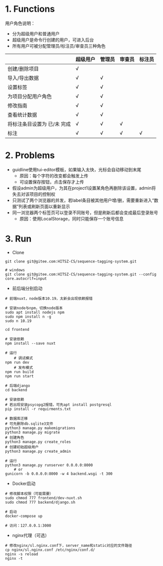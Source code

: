 # 1. Functions

用户角色说明：

- 分为超级用户和普通用户
- 超级用户是命令行创建的用户，可进入后台
- 所有用户可被分配管理员/标注员/审查员三种角色

|                             | 超级用户 | 管理员 | 审查员 | 标注员 |
| --------------------------- | -------- | ------ | ------ | ------ |
| 创建/删除项目               | √        |        |        |        |
| 导入/导出数据               | √        | √      |        |        |
| 设置标签                    | √        | √      |        |        |
| 为项目分配用户角色          | √        | √      |        |        |
| 修改指南                    | √        | √      |        |        |
| 查看统计数据                | √        | √      |        |        |
| 将标注条目设置为 已/未 完成 | √        | √      | √      |        |
| 标注                        | √        | √      | √      | √      |

# 2. Problems

- guidline使用tui-editor模板，如果输入太快，光标会自动移动到末尾
  - 原因：每个字符的改变都会触发上传
  - 可设置保存按钮，点击保存才上传
- 假设admin为超级用户，为其在project1设置某角色再删除该设置，admin将失去对该项目的控制权
- 只测试了两个浏览器的并发，若label条目被其他用户增/删，需要重新进入“数据”列表或刷新页面以重新显示
- 同一浏览器两个标签页可以登录不同账号，但是刷新后都会变成最后登录账号
  - 原因：使用LocalStorage，同时只能保存一个账号信息

# 3. Run

* Clone

```shell
git clone git@gitee.com:HITSZ-CS/sequence-tagging-system.git

# windows
git clone git@gitee.com:HITSZ-CS/sequence-tagging-system.git --config core.autocrlf=input
```

* 前后端分别启动

```shell
# 前端nuxt，node版本10.19，太新会出现依赖报错

# 安装node与npm，切换node版本
sudo apt install nodejs npm
sudo npm install n -g
sudo n 10.19

cd frontend

# 安装依赖
npm install --save nuxt

# 运行
	# 调试模式
npm run dev
	# 发布模式
npm run build
npm run start

# 后端django
cd backend

# 安装依赖
# 若出现安装psycopg2报错，可先apt install postgresql
pip install -r requirments.txt

# 数据库迁移
# 可先删除db.sqlite3文件
python3 manage.py makemigrations
python3 manage.py migrate
# 创建角色
python3 manage.py create_roles
# 创建初始超级用户
python3 manage.py create_admin

# 运行
python3 manage.py runserver 0.0.0.0:8000
	# or
gunicorn -b 0.0.0.0:8000 -w 4 backend.wsgi -t 300
```

* Docker启动

```shell
# 修改脚本权限（可能需要）
sudo chmod 777 frontend/dev-nuxt.sh
sudo chmod 777 backend/django.sh

# 启动
docker-compose up

# 访问：127.0.0.1:3000
```

* nginx代理（可选）

```shell
# 修改nginx/sl.nginx.conf下，server_name和static对应的文件路径
cp nginx/sl.nginx.conf /etc/nginx/conf.d/
nginx -s reload
nginx -t
```
